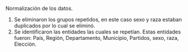 Normalización de los datos.

1. Se eliminaron los grupos repetidos, en este caso sexo y raza estaban duplicados por lo cual se eliminó.
2. Se identificaron las entidades las cuales se repetían. Estas entidades fueron: País, Región, Departamento, Municipio, Partidos, sexo, raza, Elección.
